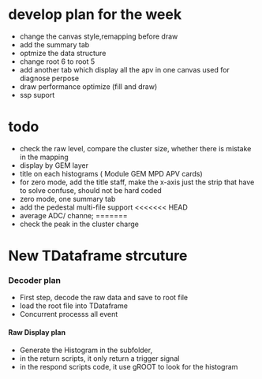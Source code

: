 # develop plan for the week
* change the canvas style,remapping before draw
* add the summary tab
* optmize the data structure 
* change root 6 to root 5 
* add another tab which display all the apv in one canvas used for diagnose perpose
* draw performance optimize (fill and draw)
* ssp suport


# todo 
* check the raw level, compare the cluster size, whether there is mistake in the mapping
* display by GEM layer
* title on each histograms ( Module GEM MPD APV cards)
* for zero mode, add the title staff, make the x-axis just the strip that have to solve confuse, should  not be hard coded
* zero mode, one summary tab
* add the pedestal multi-file support
<<<<<<< HEAD
* average ADC/ channe;
=======
* check the peak in the cluster charge


# New TDataframe strcuture 

### Decoder plan 
* First step, decode the raw data and save to root file 
* load the root file into TDataframe
* Concurrent processs all event 

#### Raw Display plan

* Generate the Histogram in the subfolder, 
* in the return scripts, it only return a trigger signal 
* in the respond scripts code, it use gROOT to look for the histogram


